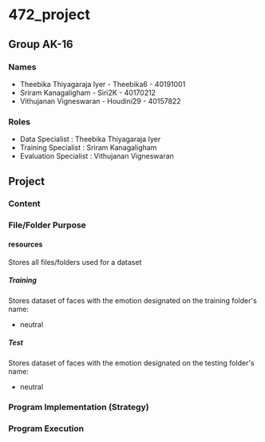 # 472_project

## Group AK-16

### Names

- Theebika Thiyagaraja Iyer - Theebika6 - 40191001
- Sriram Kanagaligham - Siri2K - 40170212
- Vithujanan Vigneswaran - Houdini29 - 40157822

### Roles

- Data Specialist : Theebika Thiyagaraja Iyer
- Training Specialist : Sriram Kanagaligham
- Evaluation Specialist : Vithujanan Vigneswaran

## Project

### Content

### File/Folder Purpose
#### resources 
Stores all files/folders used for a dataset

##### Training 
Stores dataset of faces with the emotion designated on the training folder's name:
- neutral

##### Test
Stores dataset of faces with the emotion designated on the testing folder's name:
- neutral


### Program Implementation (Strategy)

### Program Execution
